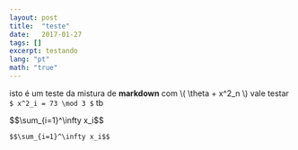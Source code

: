 ```yaml
---
layout: post
title:  "teste"
date:   2017-01-27
tags: []
excerpt: testando
lang: "pt"
math: "true"
---
```

isto é um teste da mistura de __markdown__ com <span>\\( \theta + x^2_n \\)</span> vale testar `$ x^2_i = 73 \mod 3 $` tb

<p>$$\sum_{i=1}^\infty x_i$$</p>

`$$\sum_{i=1}^\infty x_i$$`
